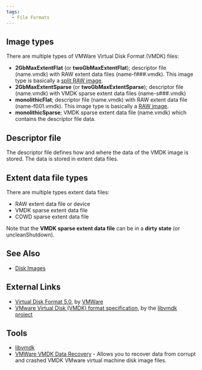 ```yaml
---
tags:
  - File Formats
---
```

## Image types

There are multiple types of VMWare Virtual Disk Format (VMDK) files:

* **2GbMaxExtentFlat** (or **twoGbMaxExtentFlat**); descriptor file
  (name.vmdk) with RAW extent data files (name-f###.vmdk). This image
  type is basically a [split RAW image](raw_image_format.md).
* **2GbMaxExtentSparse** (or **twoGbMaxExtentSparse**); descriptor file
  (name.vmdk) with VMDK sparse extent data files (name-s###.vmdk)
* **monolithicFlat**; descriptor file (name.vmdk) with RAW extent data
  file (name-f001.vmdk). This image type is basically a [RAW image](raw_image_format.md).
* **monolithicSparse**; VMDK sparse extent data file (name.vmdk) which
  contains the descriptor file data.

## Descriptor file

The descriptor file defines how and where the data of the VMDK image is
stored. The data is stored in extent data files.

## Extent data file types

There are multiple types extent data files:

* RAW extent data file or device
* VMDK sparse extent data file
* COWD sparse extent data file

Note that the **VMDK sparse extent data file** can be in a **dirty
state** (or uncleanShutdown).

## See Also

* [Disk Images](disk_images.md)

## External Links

* [Virtual Disk Format 5.0](https://developer.vmware.com/?src=vmdk),
  by [VMWare](vmware.md)
* [VMware Virtual Disk (VMDK) format specification](https://github.com/libyal/libvmdk/blob/main/documentation/VMWare%20Virtual%20Disk%20Format%20(VMDK).asciidoc),
  by the [libvmdk project](libvmdk.md)

## Tools

* [libvmdk](libvmdk.md)
* [VMWare VMDK Data Recovery](https://www.bitrecover.com/vmdk-recovery-software/) -
  Allows you to recover data from corrupt and crashed VMDK VMware virtual
  machine disk image files.
